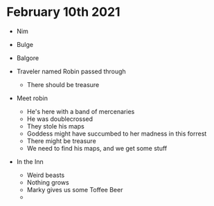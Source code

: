 # February 10th 2021
- Nim
- Bulge 
- Balgore 

- Traveler named Robin passed through 
	- There should be treasure 
- Meet robin
	- He's here with a band of mercenaries 
	- He was doublecrossed 
	- They stole his maps 
	- Goddess might have succumbed to her madness in this forrest 
	- There might be treasure
	- We need to find his maps, and we get some stuff
- In the Inn
	- Weird beasts
	- Nothing grows 
	- Marky gives us some Toffee Beer 
	- 